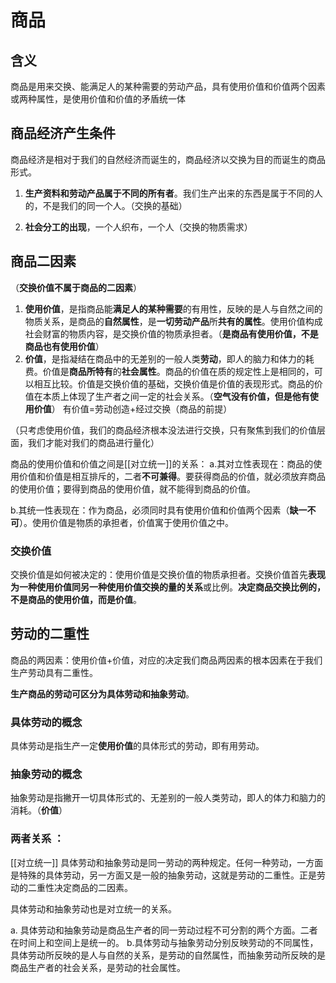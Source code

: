 # 商品
## 含义
商品是用来交换、能满足人的某种需要的劳动产品，具有使用价值和价值两个因素或两种属性，是使用价值和价值的矛盾统一体

## 商品经济产生条件
商品经济是相对于我们的自然经济而诞生的，商品经济以交换为目的而诞生的商品形式。


1. **生产资料和劳动产品属于不同的所有者**。我们生产出来的东西是属于不同的人的，不是我们的同一个人。（交换的基础）

2. **社会分工的出现**，一个人织布，一个人（交换的物质需求）

## 商品二因素
（**交换价值不属于商品的二因素**）

1. **使用价值**，是指商品能**满足人的某种需要**的有用性，反映的是人与自然之间的物质关系，是商品的**自然属性**，是**一切劳动产品**所**共有的属性**。使用价值构成社会财富的物质内容，是交换价值的物质承担者。（**是商品有使用价值，不是商品也有使用价值**）
2. **价值**，是指凝结在商品中的无差别的一般人类**劳动**，即人的脑力和体力的耗费。价值是**商品所特有**的**社会属性**。商品的价值在质的规定性上是相同的，可以相互比较。价值是交换价值的基础，交换价值是价值的表现形式。商品的价值在本质上体现了生产者之间一定的社会关系。（**空气没有价值，但是他有使用价值**）
有价值=劳动创造+经过交换（商品的前提）

（只考虑使用价值，我们的商品经济根本没法进行交换，只有聚焦到我们的价值层面，我们才能对我们的商品进行量化）

商品的使用价值和价值之间是[[对立统一]]的关系：
a.其对立性表现在：商品的使用价值和价值是相互排斥的，二者**不可兼得**。要获得商品的价值，就必须放弃商品的使用价值；要得到商品的使用价值，就不能得到商品的价值。

b.其统一性表现在：作为商品，必须同时具有使用价值和价值两个因素（**缺一不可**）。使用价值是物质的承担者，价值寓于使用价值之中。
### 交换价值
交换价值是如何被决定的：使用价值是交换价值的物质承担者。交换价值首先**表现为一种使用价值同另一种使用价值交换的量的关系**或比例。**决定商品交换比例的，不是商品的使用价值，而是价值**。


## 劳动的二重性
商品的两因素：使用价值+价值，对应的决定我们商品两因素的根本因素在于我们生产劳动具有二重性。

**生产商品的劳动可区分为具体劳动和抽象劳动**。
### 具体劳动的概念 
具体劳动是指生产一定**使用价值**的具体形式的劳动，即有用劳动。
### 抽象劳动的概念 
抽象劳动是指撇开一切具体形式的、无差别的一般人类劳动，即人的体力和脑力的消耗。（**价值**）
### 两者关系 ：
[[对立统一]]
具体劳动和抽象劳动是同一劳动的两种规定。任何一种劳动，一方面是特殊的具体劳动，另一方面又是一般的抽象劳动，这就是劳动的二重性。正是劳动的二重性决定商品的二因素。

具体劳动和抽象劳动也是对立统一的关系。

a. 具体劳动和抽象劳动是商品生产者的同一劳动过程不可分割的两个方面。二者在时间上和空间上是统一的。
b.具体劳动与抽象劳动分别反映劳动的不同属性，具体劳动所反映的是人与自然的关系，是劳动的自然属性，而抽象劳动所反映的是商品生产者的社会关系，是劳动的社会属性。